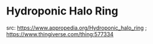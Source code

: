 # Hydroponic Halo Ring

src: https://www.appropedia.org/Hydroponic_halo_ring ; https://www.thingiverse.com/thing:577334